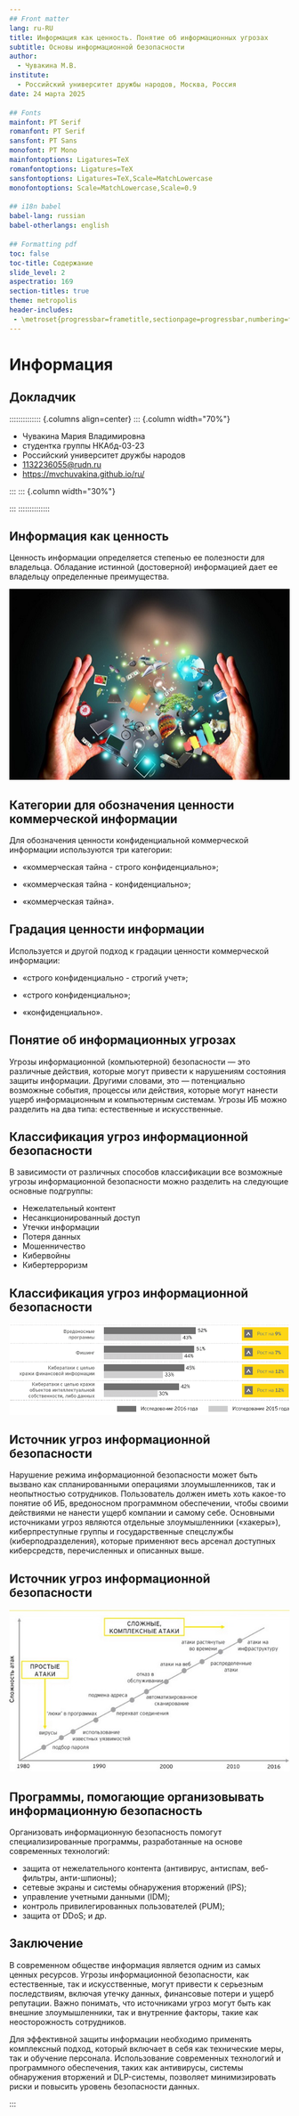 ```yaml
---
## Front matter
lang: ru-RU
title: Информация как ценность. Понятие об информационных угрозах
subtitle: Основы информационной безопасности
author:
  - Чувакина М.В.
institute:
  - Российский университет дружбы народов, Москва, Россия
date: 24 марта 2025

## Fonts
mainfont: PT Serif
romanfont: PT Serif
sansfont: PT Sans
monofont: PT Mono
mainfontoptions: Ligatures=TeX
romanfontoptions: Ligatures=TeX
sansfontoptions: Ligatures=TeX,Scale=MatchLowercase
monofontoptions: Scale=MatchLowercase,Scale=0.9

## i18n babel
babel-lang: russian
babel-otherlangs: english

## Formatting pdf
toc: false
toc-title: Содержание
slide_level: 2
aspectratio: 169
section-titles: true
theme: metropolis
header-includes:
 - \metroset{progressbar=frametitle,sectionpage=progressbar,numbering=fraction}
---
```


# Информация

## Докладчик

:::::::::::::: {.columns align=center}
::: {.column width="70%"}

  * Чувакина Мария Владимировна
  * студентка группы НКАбд-03-23
  * Российский университет дружбы народов
  * [1132236055@rudn.ru](mailto:1132236055@rudn.ru)
  * <https://mvchuvakina.github.io/ru/>

:::
::: {.column width="30%"}


:::
::::::::::::::

## Информация как ценность

 Ценность информации оп­ределяется степенью ее полезности для владельца. Обладание ис­тинной (достоверной) информацией дает ее владельцу определен­ные преимущества. 
 
![](./image/1.png)

 
## Категории для обозначения ценности коммерческой информации

Для обозначения ценности конфиденциальной коммерческой информации используются три категории:

- «коммерческая тайна - строго конфиденциально»;

- «коммерческая тайна - конфиденциально»;

- «коммерческая тайна».

## Градация ценности информации

Используется и другой подход к градации ценности коммер­ческой информации:

- «строго конфиденциально - строгий учет»;

- «строго конфиденциально»;

- «конфиденциально».

## Понятие об информационных угрозах

Угрозы информационной (компьютерной) безопасности — это различные действия, которые могут привести к нарушениям состояния защиты информации. Другими словами, это — потенциально возможные события, процессы или действия, которые могут нанести ущерб информационным и компьютерным системам. Угрозы ИБ можно разделить на два типа: естественные и искусственные.

## Классификация угроз информационной безопасности

В зависимости от различных способов классификации все возможные угрозы информационной безопасности можно разделить на следующие основные подгруппы:


- Нежелательный контент 
- Несанкционированный доступ 
- Утечки информации
- Потеря данных 
- Мошенничество 
- Кибервойны 
- Кибертерроризм

## Классификация угроз информационной безопасности


![](./image/2.png)


## Источник угроз информационной безопасности

Нарушение режима информационной безопасности может быть вызвано как спланированными операциями злоумышленников, так и неопытностью сотрудников. Пользователь должен иметь хоть какое-то понятие об ИБ, вредоносном программном обеспечении, чтобы своими действиями не нанести ущерб компании и самому себе. Основными источниками угроз являются отдельные злоумышленники («хакеры»), киберпреступные группы и государственные спецслужбы (киберподразделения), которые применяют весь арсенал доступных киберсредств, перечисленных и описанных выше.


## Источник угроз информационной безопасности

![](./image/3.png)


## Программы, помогающие организовывать информационную безопасность

Организовать информационную безопасность помогут специализированные программы, разработанные на основе современных технологий: 
- защита от нежелательного контента (антивирус, антиспам, веб-фильтры, анти-шпионы); 
- сетевые экраны и системы обнаружения вторжений (IPS); 
- управление учетными данными (IDM); 
- контроль привилегированных пользователей (PUM); 
- защита от DDoS; и др.

## Заключение

В современном обществе информация является одним из самых ценных ресурсов. Угрозы информационной безопасности, как естественные, так и искусственные, могут привести к серьезным последствиям, включая утечку данных, финансовые потери и ущерб репутации. Важно понимать, что источниками угроз могут быть как внешние злоумышленники, так и внутренние факторы, такие как неосторожность сотрудников.

Для эффективной защиты информации необходимо применять комплексный подход, который включает в себя как технические меры, так и обучение персонала. Использование современных технологий и программного обеспечения, таких как антивирусы, системы обнаружения вторжений и DLP-системы, позволяет минимизировать риски и повысить уровень безопасности данных.

:::

